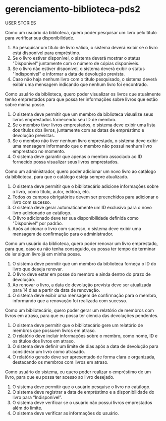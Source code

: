 # gerenciamento-biblioteca-pds2

USER STORIES

Como um usuário da biblioteca, quero poder pesquisar um livro pelo título para verificar sua disponibilidade. 
1. Ao pesquisar um título de livro válido, o sistema deverá exibir se o livro está disponível para empréstimo. 
2. Se o livro estiver disponível, o sistema deverá mostrar o status "Disponível" juntamente com o número de cópias disponíveis. 
3. Se o livro não estiver disponível, o sistema deverá exibir o status "Indisponível" e informar a data de devolução prevista. 
4. Caso não haja nenhum livro com o título pesquisado, o sistema deverá exibir uma mensagem indicando que nenhum livro foi encontrado. 


Como usuário da biblioteca, quero poder visualizar os livros que atualmente tenho emprestados para que possa ter informações sobre livros que estão sobre minha posse. 
1. O sistema deve permitir que um membro da biblioteca visualize seus livros emprestados fornecendo seu ID de membro. 
2. Se o membro tiver livros emprestados, o sistema deve exibir uma lista dos títulos dos livros, juntamente com as datas de empréstimo e devolução previstas. 
3. Se o membro não tiver nenhum livro emprestado, o sistema deve exibir uma mensagem informando que o membro não possui nenhum livro emprestado no momento. 
4. O sistema deve garantir que apenas o membro associado ao ID fornecido possa visualizar seus livros emprestados. 


Como um administrador, quero poder adicionar um novo livro ao catálogo da biblioteca, para que o catálogo esteja sempre atualizado. 
1. O sistema deve permitir que o bibliotecário adicione informações sobre o livro, como título, autor, editora, etc. 
2. Todos os campos obrigatórios devem ser preenchidos para adicionar o livro com sucesso. 
3. O sistema deve gerar automaticamente um ID exclusivo para o novo livro adicionado ao catálogo. 
4. O livro adicionado deve ter sua disponibilidade definida como "Disponível" por padrão. 
5. Após adicionar o livro com sucesso, o sistema deve exibir uma mensagem de confirmação para o administrador. 


Como um usuário da biblioteca, quero poder renovar um livro emprestado, para que, caso eu não tenha conseguido, eu possa ter tempo de terminar de ler algum livro já em minha posse. 
1. O sistema deve permitir que um membro da biblioteca forneça o ID do livro que deseja renovar. 
2. O livro deve estar em posse do membro e ainda dentro do prazo de devolução. 
3. Ao renovar o livro, a data de devolução prevista deve ser atualizada para 14 dias a partir da data de renovação. 
4. O sistema deve exibir uma mensagem de confirmação para o membro, informando que a renovação foi realizada com sucesso. 


Como um bibliotecário, quero poder gerar um relatório de membros com livros em atraso, para que eu possa ter ciencia das devoluções pendentes. 
1. O sistema deve permitir que o bibliotecário gere um relatório de membros que possuem livros em atraso. 
2. O relatório deve incluir informações sobre o membro, como nome, ID e os títulos dos livros em atraso. 
3. O sistema deve definir um limite de dias após a data de devolução para considerar um livro como atrasado. 
4. O relatório gerado deve ser apresentado de forma clara e organizada, destacando os membros com livros em atraso. 


Como usuário do sistema, eu quero poder realizar o empréstimo de um livro, para que eu possa ter acesso ao livro desejado.  
1. O sistema deve permitir que o usuário pesquise o livro no catálogo. 
2. O sistema deve registrar a data de empréstimo e a disponibilidade do livro para “Indisponível”. 
3. O sistema deve verificar se o usuário não possui livros emprestados além do limite. 
4. O sistema deve verificar as informações do usuário. 